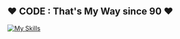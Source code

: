 ##  ♥ CODE :  That's My Way since 90  ♥




[![My Skills](https://skillicons.dev/icons?i=flask,gcp,git,github,githubactions,gitlab,gmail,html,linkedin,notion,py,visualstudio,vscode,windows,workers&perline=16)](https://skillicons.dev) 
